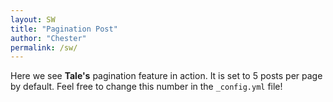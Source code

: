 ```yaml
---
layout: SW
title: "Pagination Post"
author: "Chester"
permalink: /sw/
---
```


Here we see **Tale's** pagination feature in action. It is set to 5 posts per page by default. Feel free to change this number in the `_config.yml` file!
